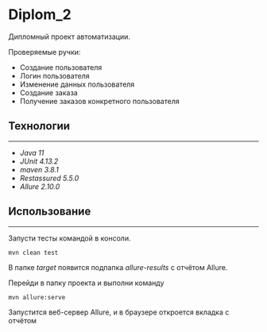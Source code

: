 # Diplom_2

Дипломный проект автоматизации.

Проверяемые ручки:

- Создание пользователя
- Логин пользователя
- Изменение данных пользователя
- Создание заказа
- Получение заказов конкретного пользователя

## Технологии

---

* _Java 11_
* _JUnit 4.13.2_
* _maven 3.8.1_
* _Restassured 5.5.0_
* _Allure 2.10.0_

## Использование

___

Запусти тесты командой в консоли.

``` shell
mvn clean test
``` 

В папке *target* появится подпапка *allure-results* с отчётом Allure.

Перейди в папку проекта и выполни команду

``` shell
mvn allure:serve
```

Запустится веб-сервер Allure, и в браузере откроется вкладка с отчётом


